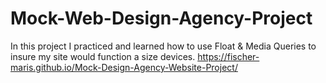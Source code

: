# Mock-Web-Design-Agency-Project
In this project I practiced and learned how to use Float &amp; Media Queries to insure my site would function a size devices.
https://fischer-maris.github.io/Mock-Design-Agency-Website-Project/
